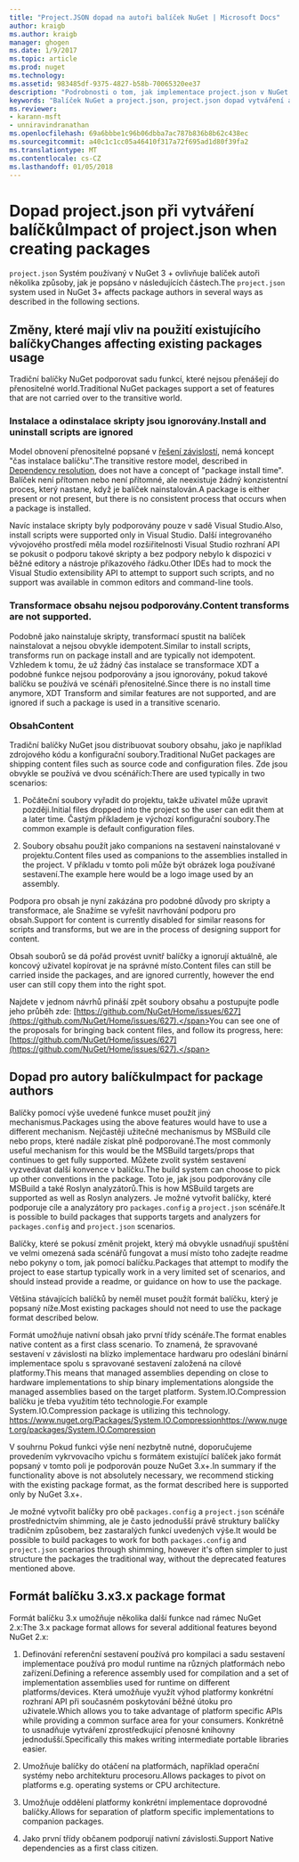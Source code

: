 ```yaml
---
title: "Project.JSON dopad na autoři balíček NuGet | Microsoft Docs"
author: kraigb
ms.author: kraigb
manager: ghogen
ms.date: 1/9/2017
ms.topic: article
ms.prod: nuget
ms.technology: 
ms.assetid: 983485df-9375-4827-b58b-70065320ee37
description: "Podrobnosti o tom, jak implementace project.json v NuGet 3.x ovlivňuje balíček autoři, jako je například nepodporované funkce, obsahu a formátu balíčku."
keywords: "Balíček NuGet a project.json, project.json dopad vytváření aspekty, project.json funkce"
ms.reviewer:
- karann-msft
- unniravindranathan
ms.openlocfilehash: 69a6bbbe1c96b06dbba7ac787b836b8b62c438ec
ms.sourcegitcommit: a40c1c1cc05a46410f317a72f695ad1d80f39fa2
ms.translationtype: MT
ms.contentlocale: cs-CZ
ms.lasthandoff: 01/05/2018
---
```

# <a name="impact-of-projectjson-when-creating-packages"></a><span data-ttu-id="2fb56-104">Dopad project.json při vytváření balíčků</span><span class="sxs-lookup"><span data-stu-id="2fb56-104">Impact of project.json when creating packages</span></span>

<span data-ttu-id="2fb56-105">`project.json` Systém používaný v NuGet 3 + ovlivňuje balíček autoři několika způsoby, jak je popsáno v následujících částech.</span><span class="sxs-lookup"><span data-stu-id="2fb56-105">The `project.json` system used in NuGet 3+ affects package authors in several ways as described in the following sections.</span></span>

## <a name="changes-affecting-existing-packages-usage"></a><span data-ttu-id="2fb56-106">Změny, které mají vliv na použití existujícího balíčky</span><span class="sxs-lookup"><span data-stu-id="2fb56-106">Changes affecting existing packages usage</span></span>

<span data-ttu-id="2fb56-107">Tradiční balíčky NuGet podporovat sadu funkcí, které nejsou přenášejí do přenositelné world.</span><span class="sxs-lookup"><span data-stu-id="2fb56-107">Traditional NuGet packages support a set of features that are not carried over to the transitive world.</span></span>

### <a name="install-and-uninstall-scripts-are-ignored"></a><span data-ttu-id="2fb56-108">Instalace a odinstalace skripty jsou ignorovány.</span><span class="sxs-lookup"><span data-stu-id="2fb56-108">Install and uninstall scripts are ignored</span></span>

<span data-ttu-id="2fb56-109">Model obnovení přenositelné popsané v [řešení závislostí](../consume-packages/dependency-resolution.md#dependency-resolution-with-packagereference-and-projectjson), nemá koncept "čas instalace balíčku".</span><span class="sxs-lookup"><span data-stu-id="2fb56-109">The transitive restore model, described in [Dependency resolution](../consume-packages/dependency-resolution.md#dependency-resolution-with-packagereference-and-projectjson), does not have a concept of "package install time".</span></span> <span data-ttu-id="2fb56-110">Balíček není přítomen nebo není přítomné, ale neexistuje žádný konzistentní proces, který nastane, když je balíček nainstalován.</span><span class="sxs-lookup"><span data-stu-id="2fb56-110">A package is either present or not present, but there is no consistent process that occurs when a package is installed.</span></span>

<span data-ttu-id="2fb56-111">Navíc instalace skripty byly podporovány pouze v sadě Visual Studio.</span><span class="sxs-lookup"><span data-stu-id="2fb56-111">Also, install scripts were supported only in Visual Studio.</span></span> <span data-ttu-id="2fb56-112">Další integrovaného vývojového prostředí měla model rozšiřitelnosti Visual Studio rozhraní API se pokusit o podporu takové skripty a bez podpory nebylo k dispozici v běžné editory a nástroje příkazového řádku.</span><span class="sxs-lookup"><span data-stu-id="2fb56-112">Other IDEs had to mock the Visual Studio extensibility API to attempt to support such scripts, and no support was available in common editors and command-line tools.</span></span>

### <a name="content-transforms-are-not-supported"></a><span data-ttu-id="2fb56-113">Transformace obsahu nejsou podporovány.</span><span class="sxs-lookup"><span data-stu-id="2fb56-113">Content transforms are not supported.</span></span>

<span data-ttu-id="2fb56-114">Podobně jako nainstaluje skripty, transformací spustit na balíček nainstalovat a nejsou obvykle idempotent.</span><span class="sxs-lookup"><span data-stu-id="2fb56-114">Similar to install scripts, transforms run on package install and are typically not idempotent.</span></span> <span data-ttu-id="2fb56-115">Vzhledem k tomu, že už žádný čas instalace se transformace XDT a podobné funkce nejsou podporovány a jsou ignorovány, pokud takové balíčku se používá ve scénáři přenositelné.</span><span class="sxs-lookup"><span data-stu-id="2fb56-115">Since there is no install time anymore, XDT Transform and similar features are not supported, and are ignored if such a package is used in a transitive scenario.</span></span>


### <a name="content"></a><span data-ttu-id="2fb56-116">Obsah</span><span class="sxs-lookup"><span data-stu-id="2fb56-116">Content</span></span>

<span data-ttu-id="2fb56-117">Tradiční balíčky NuGet jsou distribuovat soubory obsahu, jako je například zdrojového kódu a konfigurační soubory.</span><span class="sxs-lookup"><span data-stu-id="2fb56-117">Traditional NuGet packages are shipping content files such as source code and configuration files.</span></span> <span data-ttu-id="2fb56-118">Zde jsou obvykle se používá ve dvou scénářích:</span><span class="sxs-lookup"><span data-stu-id="2fb56-118">There are used typically in two scenarios:</span></span>

1. <span data-ttu-id="2fb56-119">Počáteční soubory vyřadit do projektu, takže uživatel může upravit později.</span><span class="sxs-lookup"><span data-stu-id="2fb56-119">Initial files dropped into the project so the user can edit them at a later time.</span></span> <span data-ttu-id="2fb56-120">Častým příkladem je výchozí konfigurační soubory.</span><span class="sxs-lookup"><span data-stu-id="2fb56-120">The common example is default configuration files.</span></span>

2. <span data-ttu-id="2fb56-121">Soubory obsahu použít jako companions na sestavení nainstalované v projektu.</span><span class="sxs-lookup"><span data-stu-id="2fb56-121">Content files used as companions to the assemblies installed in the project.</span></span> <span data-ttu-id="2fb56-122">V příkladu v tomto poli může být obrázek loga používané sestavení.</span><span class="sxs-lookup"><span data-stu-id="2fb56-122">The example here would be a logo image used by an assembly.</span></span>

<span data-ttu-id="2fb56-123">Podpora pro obsah je nyní zakázána pro podobné důvody pro skripty a transformace, ale Snažíme se vyřešit navrhování podporu pro obsah.</span><span class="sxs-lookup"><span data-stu-id="2fb56-123">Support for content is currently disabled for similar reasons for scripts and transforms, but we are in the process of designing support for content.</span></span>

<span data-ttu-id="2fb56-124">Obsah souborů se dá pořád provést uvnitř balíčky a ignorují aktuálně, ale koncový uživatel kopírovat je na správné místo.</span><span class="sxs-lookup"><span data-stu-id="2fb56-124">Content files can still be carried inside the packages, and are ignored currently, however the end user can still copy them into the right spot.</span></span>

<span data-ttu-id="2fb56-125">Najdete v jednom návrhů přináší zpět soubory obsahu a postupujte podle jeho průběh zde: [https://github.com/NuGet/Home/issues/627](https://github.com/NuGet/Home/issues/627).</span><span class="sxs-lookup"><span data-stu-id="2fb56-125">You can see one of the proposals for bringing back content files, and follow its progress, here: [https://github.com/NuGet/Home/issues/627](https://github.com/NuGet/Home/issues/627).</span></span>

## <a name="impact-for-package-authors"></a><span data-ttu-id="2fb56-126">Dopad pro autory balíčku</span><span class="sxs-lookup"><span data-stu-id="2fb56-126">Impact for package authors</span></span>

<span data-ttu-id="2fb56-127">Balíčky pomocí výše uvedené funkce muset použít jiný mechanismus.</span><span class="sxs-lookup"><span data-stu-id="2fb56-127">Packages using the above features would have to use a different mechanism.</span></span> <span data-ttu-id="2fb56-128">Nejčastěji užitečné mechanismus by MSBuild cíle nebo props, které nadále získat plně podporované.</span><span class="sxs-lookup"><span data-stu-id="2fb56-128">The most commonly useful mechanism for this would be the MSBuild targets/props that continues to get fully supported.</span></span> <span data-ttu-id="2fb56-129">Můžete zvolit systém sestavení vyzvedávat další konvence v balíčku.</span><span class="sxs-lookup"><span data-stu-id="2fb56-129">The build system can choose to pick up other conventions in the package.</span></span> <span data-ttu-id="2fb56-130">Toto je, jak jsou podporovány cíle MSBuild a také Roslyn analyzátorů.</span><span class="sxs-lookup"><span data-stu-id="2fb56-130">This is how MSBuild targets are supported as well as Roslyn analyzers.</span></span> <span data-ttu-id="2fb56-131">Je možné vytvořit balíčky, které podporuje cíle a analyzátory pro `packages.config` a `project.json` scénáře.</span><span class="sxs-lookup"><span data-stu-id="2fb56-131">It is possible to build packages that supports targets and analyzers for `packages.config` and `project.json` scenarios.</span></span>

<span data-ttu-id="2fb56-132">Balíčky, které se pokusí změnit projekt, který má obvykle usnadňují spuštění ve velmi omezená sada scénářů fungovat a musí místo toho zadejte readme nebo pokyny o tom, jak pomocí balíčku.</span><span class="sxs-lookup"><span data-stu-id="2fb56-132">Packages that attempt to modify the project to ease startup typically work in a very limited set of scenarios, and should instead provide a readme, or guidance on how to use the package.</span></span>

<span data-ttu-id="2fb56-133">Většina stávajících balíčků by neměl muset použít formát balíčku, který je popsaný níže.</span><span class="sxs-lookup"><span data-stu-id="2fb56-133">Most existing packages should not need to use the package format described below.</span></span>

<span data-ttu-id="2fb56-134">Formát umožňuje nativní obsah jako první třídy scénáře.</span><span class="sxs-lookup"><span data-stu-id="2fb56-134">The format enables native content as a first class scenario.</span></span> <span data-ttu-id="2fb56-135">To znamená, že spravované sestavení v závislosti na blízko implementace hardwaru pro odeslání binární implementace spolu s spravované sestavení založená na cílové platformy.</span><span class="sxs-lookup"><span data-stu-id="2fb56-135">This means that managed assemblies depending on close to hardware implementations to ship binary implementations alongside the managed assemblies based on the target platform.</span></span> <span data-ttu-id="2fb56-136">System.IO.Compression balíčku je třeba využitím této technologie.</span><span class="sxs-lookup"><span data-stu-id="2fb56-136">For example System.IO.Compression package is utilizing this technology.</span></span> [<span data-ttu-id="2fb56-137">https://www.nuget.org/Packages/System.IO.Compression</span><span class="sxs-lookup"><span data-stu-id="2fb56-137">https://www.nuget.org/packages/System.IO.Compression</span></span>](https://www.nuget.org/packages/System.IO.Compression)

<span data-ttu-id="2fb56-138">V souhrnu Pokud funkci výše není nezbytně nutné, doporučujeme provedením vykrvovacího vpichu s formátem existující balíček jako formát popsaný v tomto poli je podporován pouze NuGet 3.x+.</span><span class="sxs-lookup"><span data-stu-id="2fb56-138">In summary if the functionality above is not absolutely necessary, we recommend sticking with the existing package format, as the format described here is supported only by NuGet 3.x+.</span></span>

<span data-ttu-id="2fb56-139">Je možné vytvořit balíčky pro obě `packages.config` a `project.json` scénáře prostřednictvím shimming, ale je často jednodušší právě struktury balíčky tradičním způsobem, bez zastaralých funkcí uvedených výše.</span><span class="sxs-lookup"><span data-stu-id="2fb56-139">It would be possible to build packages to work for both `packages.config` and `project.json` scenarios through shimming, however it's often simpler to just structure the packages the traditional way, without the deprecated features mentioned above.</span></span>


## <a name="3x-package-format"></a><span data-ttu-id="2fb56-140">Formát balíčku 3.x</span><span class="sxs-lookup"><span data-stu-id="2fb56-140">3.x package format</span></span>  ##

<span data-ttu-id="2fb56-141">Formát balíčku 3.x umožňuje několika další funkce nad rámec NuGet 2.x:</span><span class="sxs-lookup"><span data-stu-id="2fb56-141">The 3.x package format allows for several additional features beyond NuGet 2.x:</span></span>

1. <span data-ttu-id="2fb56-142">Definování referenční sestavení používá pro kompilaci a sadu sestavení implementace používá pro modul runtime na různých platformách nebo zařízení.</span><span class="sxs-lookup"><span data-stu-id="2fb56-142">Defining a reference assembly used for compilation and a set of implementation assemblies used for runtime on different platforms/devices.</span></span> <span data-ttu-id="2fb56-143">Která umožňuje využít výhod platformy konkrétní rozhraní API při současném poskytování běžné útoku pro uživatele.</span><span class="sxs-lookup"><span data-stu-id="2fb56-143">Which allows you to take advantage of platform specific APIs while providing a common surface area for your consumers.</span></span> <span data-ttu-id="2fb56-144">Konkrétně to usnadňuje vytváření zprostředkující přenosné knihovny jednodušší.</span><span class="sxs-lookup"><span data-stu-id="2fb56-144">Specifically this makes writing intermediate portable libraries easier.</span></span>

2. <span data-ttu-id="2fb56-145">Umožňuje balíčky do otáčení na platformách, například operační systémy nebo architekturu procesoru.</span><span class="sxs-lookup"><span data-stu-id="2fb56-145">Allows packages to pivot on platforms e.g. operating systems or CPU architecture.</span></span>

3. <span data-ttu-id="2fb56-146">Umožňuje oddělení platformy konkrétní implementace doprovodné balíčky.</span><span class="sxs-lookup"><span data-stu-id="2fb56-146">Allows for separation of platform specific implementations to companion packages.</span></span>

4. <span data-ttu-id="2fb56-147">Jako první třídy občanem podporují nativní závislosti.</span><span class="sxs-lookup"><span data-stu-id="2fb56-147">Support Native dependencies as a first class citizen.</span></span>